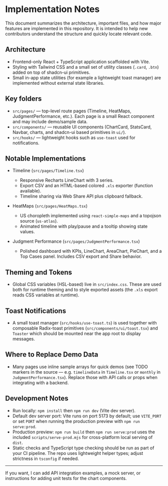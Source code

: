 # Implementation Notes

This document summarizes the architecture, important files, and how major
features are implemented in this repository. It is intended to help new
contributors understand the structure and quickly locate relevant code.

## Architecture

- Frontend-only React + TypeScript application scaffolded with Vite.
- Styling with Tailwind CSS and a small set of utility classes (`.card`,
  `.btn`) added on top of shadcn-ui primitives.
- Small in-app state utilities (for example a lightweight toast manager) are
  implemented without external state libraries.

## Key folders

- `src/pages/` — top-level route pages (Timeline, HeatMaps, JudgmentPerformance,
  etc.). Each page is a small React component and may include demo/sample data.
- `src/components/` — reusable UI components (ChartCard, StatsCard, Navbar,
  charts, and shadcn-ui based primitives in `ui/`).
- `src/hooks/` — lightweight hooks such as `use-toast` used for notifications.

## Notable Implementations

- Timeline (`src/pages/Timeline.tsx`)
  - Responsive Recharts LineChart with 3 series.
  - Export CSV and an HTML-based colored `.xls` exporter (function available).
  - Timeline sharing via Web Share API plus clipboard fallback.

- HeatMaps (`src/pages/HeatMaps.tsx`)
  - US choropleth implemented using `react-simple-maps` and a topojson
    source (`us-atlas`).
  - Animated timeline with play/pause and a tooltip showing state values.

- Judgment Performance (`src/pages/JudgmentPerformance.tsx`)
  - Polished dashboard with KPIs, LineChart, AreaChart, PieChart, and
    a Top Cases panel. Includes CSV export and Share behavior.

## Theming and Tokens

- Global CSS variables (HSL-based) live in `src/index.css`. These are used
  both for runtime theming and to style exported assets (the `.xls` export
  reads CSS variables at runtime).

## Toast Notifications

- A small toast manager (`src/hooks/use-toast.ts`) is used together with
  composable Radix-toast primitives (`src/components/ui/toast.tsx`) and
  `Toaster` which should be mounted near the app root to display messages.

## Where to Replace Demo Data

- Many pages use inline sample arrays for quick demos (see TODO markers in
  the source — e.g. `timelineData` in `Timeline.tsx` or `monthly` in
  `JudgmentPerformance.tsx`). Replace those with API calls or props when
  integrating with a backend.

## Development Notes

- Run locally: `npm install` then `npm run dev` (Vite dev server).
- Default dev server port: Vite runs on port 5173 by default; use `VITE_PORT` or
  set `PORT` when running the production preview with `npm run serve:prod`.
- Production preview: `npm run build` then `npm run serve:prod` uses the
  included `scripts/serve-prod.mjs` for cross-platform local serving of `dist`.
- Static checks and TypeScript type checking should be run as part of your
  CI pipeline. The repo uses lightweight helper types; adjust strictness in
  `tsconfig` if needed.

---

If you want, I can add API integration examples, a mock server, or
instructions for adding unit tests for the chart components.
